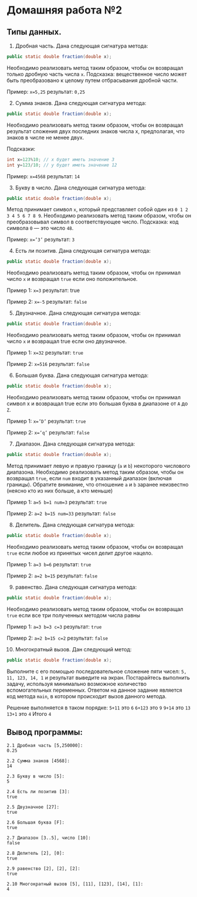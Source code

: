 # Домашняя работа №2

## Типы данных.

1. Дробная часть. Дана следующая сигнатура метода:
```java
public static double fraction(double x);
```

Необходимо реализовать метод таким образом, чтобы он возвращал только дробную часть числа `х`.
Подсказка: вещественное число может быть преобразовано к целому путем отбрасывания дробной части.

Пример:
`x=5,25`
результат: `0,25`

2. Сумма знаков. Дана следующая сигнатура метода:
```java
public static double fraction(double x);
```

Необходимо реализовать метод таким образом, чтобы он возвращал результат сложения двух последних знаков числа х, предполагая, что знаков в числе не менее двух.

Подсказки:
```java
int x=123%10; // х будет иметь значение 3
int у=123/10; // у будет иметь значение 12
```

Пример:
`x=4568`
результат: `14`

3. Букву в число. Дана следующая сигнатура метода:
```java
public static double fraction(double x);
```

Метод принимает символ `х`, который представляет собой один из `0 1 2 3 4 5 6 7 8 9`. Необходимо реализовать метод таким образом, чтобы он преобразовывал символ в соответствующее число. Подсказка: код символа `0` — это число `48`.

Пример:
`x=’3’`
результат: `3`

4. Есть ли позитив. Дана следующая сигнатура метода:
```java
public static double fraction(double x);
```

Необходимо реализовать метод таким образом, чтобы он принимал число `x` и возвращал `true` если оно положительное. 

Пример 1:
`x=3`
результат: true

Пример 2:
`x=-5`
результат: `false`

5. Двузначное. Дана следующая сигнатура метода:
```java
public static double fraction(double x);
```

Необходимо реализовать метод таким образом, чтобы он принимал число `x` и возвращал true если оно двузначное. 

Пример 1:
`x=32`
результат: `true`

Пример 2:
`x=516`
результат: `false`

6. Большая буква. Дана следующая сигнатура метода:
```java
public static double fraction(double x);
```

Необходимо реализовать метод таким образом, чтобы он принимал символ x и возвращал true если это большая буква в диапазоне от `A` до `Z`. 

Пример 1:
`x=’D’`
результат: `true`

Пример 2:
`x=’q’`
результат: `false`

7. Диапазон. Дана следующая сигнатура метода:
```java
public static double fraction(double x);
```

Метод принимает левую и правую границу (`a` и `b`) некоторого числового диапазона.
Необходимо реализовать метод таким образом, чтобы он возвращал `true`, если `num` входит в указанный диапазон (включая границы).
Обратите внимание, что отношение `a` и `b` заранее неизвестно (неясно кто из них больше, а кто меньше)

Пример 1:
`a=5 b=1 num=3`
результат: `true`

Пример 2:
`a=2 b=15 num=33`
результат: `false`

8. Делитель. Дана следующая сигнатура метода:
```java
public static double fraction(double x);
```

Необходимо реализовать метод таким образом, чтобы он возвращал `true` если любое из принятых чисел делит другое нацело.

Пример 1:
`a=3 b=6`
результат: `true`

Пример 2:
`a=2 b=15`
результат: `false`


9. равенство. Дана следующая сигнатура метода:
```java
public static double fraction(double x);
```

Необходимо реализовать метод таким образом, чтобы он возвращал `true` если все три полученных методом числа равны

Пример 1:
`a=3 b=3 с=3`
результат: `true`

Пример 2:
`a=2 b=15 с=2`
результат: `false`


10. Многократный вызов. Дан следующий метод:
```java
public static double fraction(double x);
```

Выполните с его помощью последовательное сложение пяти чисел: `5, 11, 123, 14, 1` и результат выведите на экран.
Постарайтесь выполнить задачу, используя минимально возможное количество вспомогательных переменных.
Ответом на данное задание является код метода `main`, в котором происходит вызов данного метода.

Решение выполняется в таком порядке:
`5+11` это `6`
`6+123` это `9`
`9+14` это `13`
`13+1` это `4`
Итого `4`

## Вывод программы:
```
2.1 Дробная часть [5,250000]: 
0.25

2.2 Сумма знаков [4568]: 
14

2.3 Букву в число [5]: 
5

2.4 Есть ли позитив [3]: 
true

2.5 Двузначное [27]: 
true

2.6 Большая буква [F]: 
true

2.7 Диапазон [3..5], число [10]: 
false

2.8 Делитель [2], [0]: 
true

2.9 равенство [2], [2], [2]: 
true

2.10 Многократный вызов [5], [11], [123], [14], [1]: 
4
```